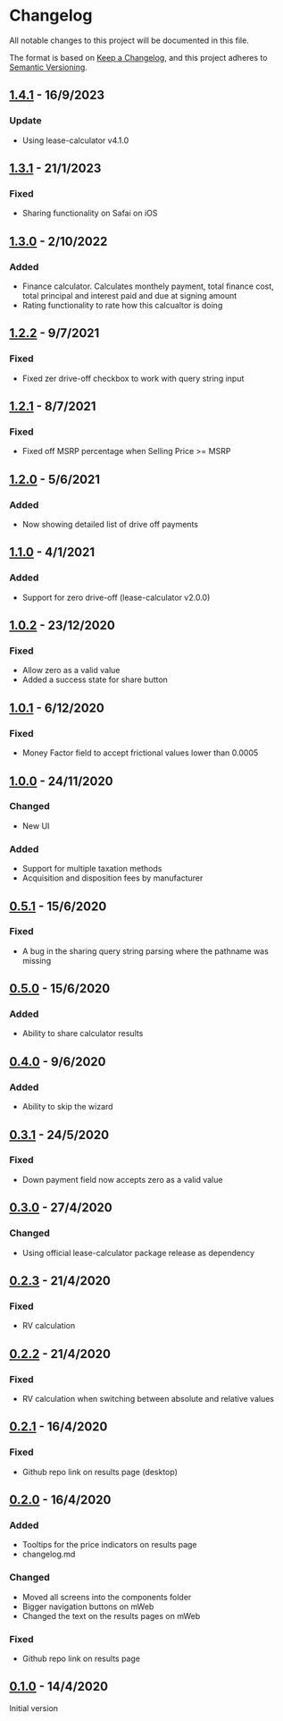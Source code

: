 # Changelog

All notable changes to this project will be documented in this file.

The format is based on [Keep a Changelog](https://keepachangelog.com/en/1.0.0/),
and this project adheres to [Semantic Versioning](https://semver.org/).

## [1.4.1](https://github.com/ErezNagar/lease-calculator-app/compare/v1.3.1...v1.4.1) - 16/9/2023

### Update

- Using lease-calculator v4.1.0

## [1.3.1](https://github.com/ErezNagar/lease-calculator-app/compare/v1.3.0...v1.3.1) - 21/1/2023

### Fixed

- Sharing functionality on Safai on iOS

## [1.3.0](https://github.com/ErezNagar/lease-calculator-app/compare/v1.2.2...v1.3.0) - 2/10/2022

### Added

- Finance calculator. Calculates monthely payment, total finance cost, total principal and interest paid and due at signing amount
- Rating functionality to rate how this calcualtor is doing

## [1.2.2](https://github.com/ErezNagar/lease-calculator-app/compare/v1.2.1...v1.2.2) - 9/7/2021

### Fixed

- Fixed zer drive-off checkbox to work with query string input

## [1.2.1](https://github.com/ErezNagar/lease-calculator-app/compare/v1.2.0...v1.2.1) - 8/7/2021

### Fixed

- Fixed off MSRP percentage when Selling Price >= MSRP

## [1.2.0](https://github.com/ErezNagar/lease-calculator-app/compare/v1.1.0...v1.2.0) - 5/6/2021

### Added

- Now showing detailed list of drive off payments

## [1.1.0](https://github.com/ErezNagar/lease-calculator-app/compare/v1.0.2...v1.1.0) - 4/1/2021

### Added

- Support for zero drive-off (lease-calculator v2.0.0)

## [1.0.2](https://github.com/ErezNagar/lease-calculator-app/compare/v1.0.1...v1.0.2) - 23/12/2020

### Fixed

- Allow zero as a valid value
- Added a success state for share button

## [1.0.1](https://github.com/ErezNagar/lease-calculator-app/compare/v1.0.0...v1.0.1) - 6/12/2020

### Fixed

- Money Factor field to accept frictional values lower than 0.0005

## [1.0.0](https://github.com/ErezNagar/lease-calculator-app/compare/v0.5.1...v1.0.0) - 24/11/2020

### Changed

- New UI

### Added

- Support for multiple taxation methods
- Acquisition and disposition fees by manufacturer

## [0.5.1](https://github.com/ErezNagar/lease-calculator-app/compare/v0.5.1...v0.5.1) - 15/6/2020

### Fixed

- A bug in the sharing query string parsing where the pathname was missing

## [0.5.0](https://github.com/ErezNagar/lease-calculator-app/compare/v0.4.0...v0.5.0) - 15/6/2020

### Added

- Ability to share calculator results

## [0.4.0](https://github.com/ErezNagar/lease-calculator-app/compare/v0.3.1...v0.4.0) - 9/6/2020

### Added

- Ability to skip the wizard

## [0.3.1](https://github.com/ErezNagar/lease-calculator-app/compare/v0.3.0...v0.3.1) - 24/5/2020

### Fixed

- Down payment field now accepts zero as a valid value

## [0.3.0](https://github.com/ErezNagar/lease-calculator-app/compare/v0.2.3...v0.3.0) - 27/4/2020

### Changed

- Using official lease-calculator package release as dependency

## [0.2.3](https://github.com/ErezNagar/lease-calculator-app/compare/v0.2.2...v0.2.3) - 21/4/2020

### Fixed

- RV calculation

## [0.2.2](https://github.com/ErezNagar/lease-calculator-app/compare/v0.2.1...v0.2.2) - 21/4/2020

### Fixed

- RV calculation when switching between absolute and relative values

## [0.2.1](https://github.com/ErezNagar/lease-calculator-app/compare/v0.2.0...v0.2.1) - 16/4/2020

### Fixed

- Github repo link on results page (desktop)

## [0.2.0](https://github.com/ErezNagar/lease-calculator-app/compare/v0.1.0...v0.2.0) - 16/4/2020

### Added

- Tooltips for the price indicators on results page
- changelog.md

### Changed

- Moved all screens into the components folder
- Bigger navigation buttons on mWeb
- Changed the text on the results pages on mWeb

### Fixed

- Github repo link on results page

## [0.1.0](https://github.com/ErezNagar/lease-calculator-app/releases/tag/v0.1.0) - 14/4/2020

Initial version
